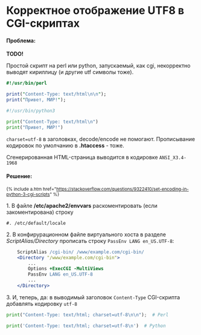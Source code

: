 # Корректное отображение UTF8 в CGI-скриптах

#### Проблема:

**TODO!** 

Простой скрипт на perl или python, запускаемый, как cgi, некорректно выводят кириллицу (и другие utf символы тоже).

```perl
#!/usr/bin/perl

print("Content-Type: text/html\n\n");
print("Привет, МИР!");
```

```python
#!/usr/bin/python3

print("Content-Type: text/html\n")
print("Привет, МИР!")
```

`charset=utf-8` в заголовках, decode/encode не помогают. Прописывание кодировок по умолчанию в **.htaccess** - тоже.

Сгенерированная HTML-страница выводится в кодировке `ANSI_X3.4-1968`

#### Решение:

<small>{% include a.htm href="https://stackoverflow.com/questions/9322410/set-encoding-in-python-3-cgi-scripts" %}</small>

1\. В файле **/etc/apache2/envvars** раскоментировать (если закоментирована) строку
```
#. /etc/default/locale
```

2\. В конфирурационном файле виртуального хоста в разделе _ScriptAlias/Directory_ прописать строку `PassEnv LANG en_US.UTF-8`:

```apache
	ScriptAlias /cgi-bin/ /www/example.com/cgi-bin/
	<Directory "/www/example.com/cgi-bin">
		...
		Options +ExecCGI -MultiViews
		PassEnv LANG en_US.UTF-8
		...
	</Directory>
```

3\. И, теперь, да: в выводимый заголовок `Content-Type` CGI-скрипта добавлять кодировку `utf-8`

```python
print("Content-Type: text/html; charset=utf-8\n\n");  # Perl

print('Content-Type: text/html; charset=utf-8\n')  # Python
```
